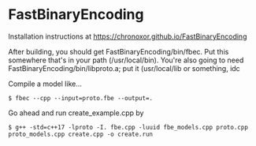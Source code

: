 # FastBinaryEncoding

Installation instructions at https://chronoxor.github.io/FastBinaryEncoding

After building, you should get FastBinaryEncoding/bin/fbec. Put this somewhere that's in your path (/usr/local/bin).
You're also going to need FastBinaryEncoding/bin/libproto.a; put it (usr/local/lib or something, idc

Compile a model like...
```
$ fbec --cpp --input=proto.fbe --output=.
```

Go ahead and run create_example.cpp by

```
$ g++ -std=c++17 -lproto -I. fbe.cpp -luuid fbe_models.cpp proto.cpp proto_models.cpp create.cpp -o create.run
```